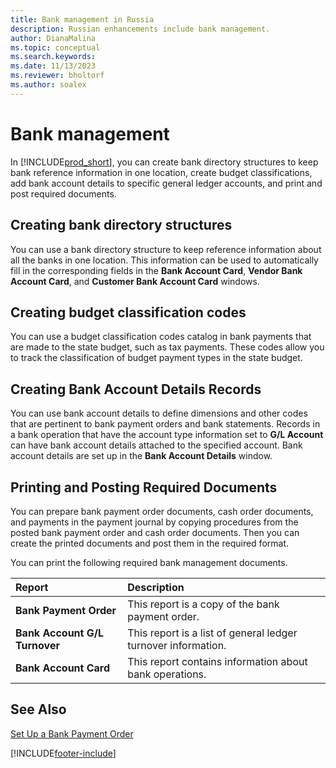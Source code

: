 ```yaml
---
title: Bank management in Russia
description: Russian enhancements include bank management.
author: DianaMalina
ms.topic: conceptual
ms.search.keywords:
ms.date: 11/13/2023
ms.reviewer: bholtorf
ms.author: soalex
---
```


# Bank management

In [!INCLUDE[prod_short](../../includes/prod_short.md)], you can create bank directory structures to keep bank reference information in one location, create budget classifications, add bank account details to specific general ledger accounts, and print and post required documents.

## Creating bank directory structures

You can use a bank directory structure to keep reference information about all the banks in one location. This information can be used to automatically fill in the corresponding fields in the **Bank Account Card**, **Vendor Bank Account Card**, and **Customer Bank Account Card** windows.

 

## Creating budget classification codes

You can use a budget classification codes catalog in bank payments that are made to the state budget, such as tax payments. These codes allow you to track the classification of budget payment types in the state budget.

 

## Creating Bank Account Details Records

You can use bank account details to define dimensions and other codes that are pertinent to bank payment orders and bank statements. Records in a bank operation that have the account type information set to **G/L Account** can have bank account details attached to the specified account. Bank account details are set up in the **Bank Account Details** window.

 

## Printing and Posting Required Documents

You can prepare bank payment order documents, cash order documents, and payments in the payment journal by copying procedures from the posted bank payment order and cash order documents. Then you can create the printed documents and post them in the required format.

 

You can print the following required bank management documents. 

| Report                        | Description                                                  |
| :---------------------------- | :----------------------------------------------------------- |
| **Bank Payment Order**        | This report is a copy of the bank payment order.             |
| **Bank Account G/L Turnover** | This report is a list of general ledger turnover information. |
| **Bank Account Card**         | This report contains information about bank operations.      |

 

## See Also 

[Set Up a Bank Payment Order](How-to-Set-Up-a-Bank-Payment-Order.md)


[!INCLUDE[footer-include](../../includes/footer-banner.md)]